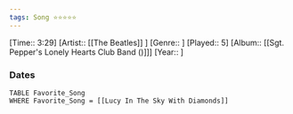 ```yaml
---
tags: Song ⭐⭐⭐⭐⭐ 
---
```

[Time:: 3:29]
[Artist:: [[The Beatles]] ]
[Genre:: ]
[Played:: 5]
[Album:: [[Sgt. Pepper's Lonely Hearts Club Band ()]]]
[Year:: ]
### Dates
````dataview
TABLE Favorite_Song
WHERE Favorite_Song = [[Lucy In The Sky With Diamonds]]
````